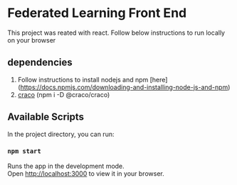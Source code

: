# Federated Learning Front End

This project was reated with react.
Follow below instructions to run locally on your browser

## dependencies
1. Follow instructions to install nodejs and npm [here] (https://docs.npmjs.com/downloading-and-installing-node-js-and-npm)
2. [craco](https://github.com/dilanx/craco) (npm i -D @craco/craco)



## Available Scripts

In the project directory, you can run:

### `npm start`

Runs the app in the development mode.\
Open [http://localhost:3000](http://localhost:3000) to view it in your browser.

